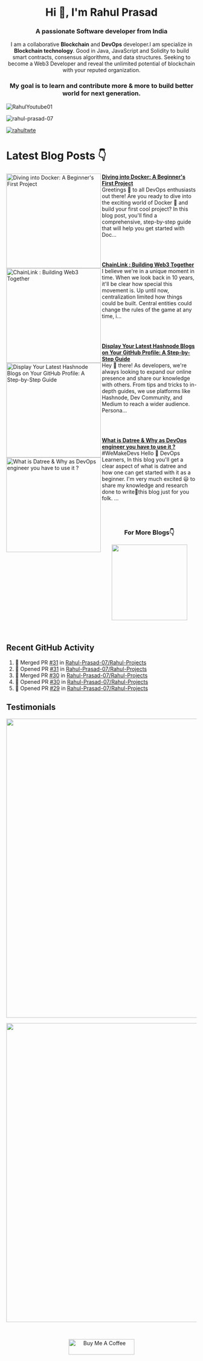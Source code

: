 <h1 align="center">Hi 👋, I'm Rahul Prasad</h1>
<h3 align="center">A passionate Software developer from India</h3>

<div align="center">

I am a collaborative **Blockchain** and  **DevOps**  developer.I am specialize in **Blockchain technology**. Good in Java, JavaScript and Solidity to build smart contracts, consensus algorithms, and data structures. Seeking to become a Web3 Developer and reveal the unlimited potential of blockchain with your reputed organization.

### My goal is to learn and contribute more & more to build better world for next generation.
</div>


![RahulYoutube01](https://user-images.githubusercontent.com/101723031/187357459-4676f439-31c3-4b09-a82a-709f07e1e15f.png)


<p align="left"> 
  <img src="https://komarev.com/ghpvc/?username=rahul-prasad-07&label=Profile%20views&color=0e75b6&style=flat" alt="rahul-prasad-07" /> 
</p>

<p align="left"> <a href="https://twitter.com/rahultwte" target="blank"><img src="https://img.shields.io/twitter/follow/rahultwte?logo=twitter&style=for-the-badge" alt="rahultwte" /></a> </p>

# Latest Blog Posts 👇
<!-- HASHNODE_BLOG:START -->
<p align="left">
<a href="https://rahulprasad.hashnode.dev//diving-into-docker-a-beginners-first-project" title="Diving into Docker: A Beginner's First Project"><img src="https://cdn.hashnode.com/res/hashnode/image/upload/v1677321844020/9fc45144-4ab7-4389-bb3a-f1ce63ca2cae.png" alt="Diving into Docker: A Beginner's First Project" width="250px" align="left" /></a>
<a href="https://rahulprasad.hashnode.dev//diving-into-docker-a-beginners-first-project" title="Diving into Docker: A Beginner's First Project"><strong>Diving into Docker: A Beginner's First Project</strong></a>
<br/> Greetings 👋 to all DevOps enthusiasts out there! Are you ready to dive into the exciting world of Docker 🐳 and build your first cool project?
In this blog post, you'll find a comprehensive, step-by-step guide that will help you get started with Doc... </p> <br/> <br/>
<p align="left">
<a href="https://rahulprasad.hashnode.dev//chainlink-building-web3-together" title="ChainLink : Building Web3 Together"><img src="https://cdn.hashnode.com/res/hashnode/image/upload/v1680012549368/ee6c0650-ebab-46ff-ae85-f7fe96a3b277.png" alt="ChainLink : Building Web3 Together" width="250px" align="left" /></a>
<a href="https://rahulprasad.hashnode.dev//chainlink-building-web3-together" title="ChainLink : Building Web3 Together"><strong>ChainLink : Building Web3 Together</strong></a>
<br/> I believe we're in a unique moment in time. When we look back in 10 years, it'll be clear how special this movement is. Up until now, centralization limited how things could be built. Central entities could change the rules of the game at any time, i... </p> <br/> <br/>
<p align="left">
<a href="https://rahulprasad.hashnode.dev//display-your-latest-hashnode-blogs-on-your-github-profile-a-step-by-step-guide" title="Display Your Latest Hashnode Blogs on Your GitHub Profile: A Step-by-Step Guide"><img src="https://cdn.hashnode.com/res/hashnode/image/upload/v1677419149842/41fa6a6f-83f6-4fcc-97d2-4c90fe9bbed5.png" alt="Display Your Latest Hashnode Blogs on Your GitHub Profile: A Step-by-Step Guide" width="250px" align="left" /></a>
<a href="https://rahulprasad.hashnode.dev//display-your-latest-hashnode-blogs-on-your-github-profile-a-step-by-step-guide" title="Display Your Latest Hashnode Blogs on Your GitHub Profile: A Step-by-Step Guide"><strong>Display Your Latest Hashnode Blogs on Your GitHub Profile: A Step-by-Step Guide</strong></a>
<br/> Hey 👋 there!
As developers, we're always looking to expand our online presence and share our knowledge with others. From tips and tricks to in-depth guides, we use platforms like Hashnode, Dev Community, and Medium to reach a wider audience. Persona... </p> <br/> <br/>
<p align="left">
<a href="https://rahulprasad.hashnode.dev//what-is-datree-why-as-devops-engineer-you-have-to-use-it" title="What is Datree & Why as DevOps engineer you have  to use it ?"><img src="https://cdn.hashnode.com/res/hashnode/image/upload/v1676470329404/e06c25a3-38d5-4057-9b4b-c658257d947b.png" alt="What is Datree & Why as DevOps engineer you have  to use it ?" width="250px" align="left" /></a>
<a href="https://rahulprasad.hashnode.dev//what-is-datree-why-as-devops-engineer-you-have-to-use-it" title="What is Datree & Why as DevOps engineer you have  to use it ?"><strong>What is Datree & Why as DevOps engineer you have  to use it ?</strong></a>
<br/> #WeMakeDevs
Hello 👋 DevOps Learners, In this blog you'll get a clear aspect of what is datree and how one can get started with it as a beginner.
I'm very much excited 😃 to share my knowledge and research done to write📝this blog just for you folk.
... </p> <br/> <br/>
<!-- HASHNODE_BLOG:END -->


<h3 align="center">For More Blogs👇</h3>
  
<p align="center"><a href="https://rahulprasad.hashnode.dev"><img src="https://user-images.githubusercontent.com/99068989/210178252-3748aa2f-bf99-4308-9df3-69bc027902dc.png" width="200px"></a></p><br/>

## Recent GitHub Activity
<!--START_SECTION:activity-->
1. 🎉 Merged PR [#31](https://github.com/Rahul-Prasad-07/Rahul-Projects/pull/31) in [Rahul-Prasad-07/Rahul-Projects](https://github.com/Rahul-Prasad-07/Rahul-Projects)
2. 💪 Opened PR [#31](https://github.com/Rahul-Prasad-07/Rahul-Projects/pull/31) in [Rahul-Prasad-07/Rahul-Projects](https://github.com/Rahul-Prasad-07/Rahul-Projects)
3. 🎉 Merged PR [#30](https://github.com/Rahul-Prasad-07/Rahul-Projects/pull/30) in [Rahul-Prasad-07/Rahul-Projects](https://github.com/Rahul-Prasad-07/Rahul-Projects)
4. 💪 Opened PR [#30](https://github.com/Rahul-Prasad-07/Rahul-Projects/pull/30) in [Rahul-Prasad-07/Rahul-Projects](https://github.com/Rahul-Prasad-07/Rahul-Projects)
5. 💪 Opened PR [#29](https://github.com/Rahul-Prasad-07/Rahul-Projects/pull/29) in [Rahul-Prasad-07/Rahul-Projects](https://github.com/Rahul-Prasad-07/Rahul-Projects)
<!--END_SECTION:activity-->


## Testimonials

<p align="left"><a href="https://rahulprasad.hashnode.dev"><img src="https://user-images.githubusercontent.com/99068989/210179086-d93c54bb-389c-4252-bd6b-4a796cbc329a.png" width="790px"></a></p>
<p align="right"><a href="https://rahulprasad.hashnode.dev"><img src="https://user-images.githubusercontent.com/99068989/210179150-7f4599a6-919d-4c74-98d5-ada220efa99d.png" width="790px"></a></p><br/>

<p align="center"><a href="https://www.buymeacoffee.com/rahultwte/" target="_blank"><img src="https://cdn.buymeacoffee.com/buttons/default-orange.png" alt="Buy Me A Coffee" height="41" width="174"></a></p>


